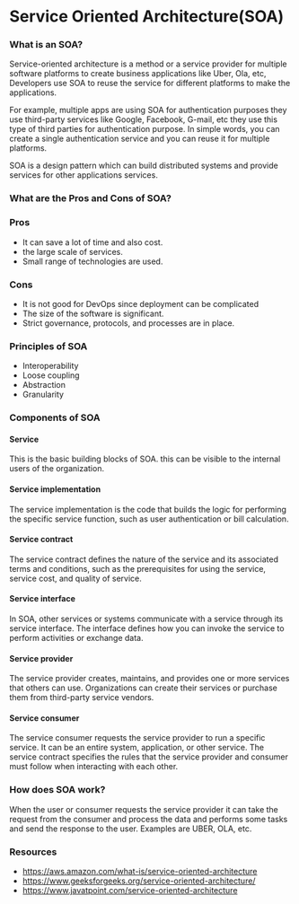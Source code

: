# Service Oriented Architecture(SOA)
### What is an SOA?
Service-oriented architecture is a method or a service provider for multiple software platforms to create business applications like Uber, Ola, etc, Developers use SOA to reuse the service for different platforms
to make the applications.

For example, multiple apps are using SOA for authentication purposes they use third-party services like Google, Facebook, G-mail, etc they use this type of third parties for authentication purpose. In simple words, you can create a single authentication service and you can reuse it for multiple platforms.

SOA is a design pattern which can build distributed systems and provide services for other applications services.
### What are the Pros and Cons of SOA?
### Pros

 - It can save a lot of time and also cost.
 - the large scale of services.
 - Small range of technologies are used.
### Cons
 - It is not good for DevOps since deployment can be complicated
 - The size of the software is significant.
 - Strict governance, protocols, and processes are in place.
### Principles of SOA
 - Interoperability
 - Loose coupling
 - Abstraction
 - Granularity
### Components of SOA
 #### Service
This is the basic building blocks of SOA. this can be visible to the internal users of the organization.
#### Service implementation
The service implementation is the code that builds the logic for performing the specific service function, such as user authentication or bill calculation.
#### Service contract
The service contract defines the nature of the service and its associated terms and conditions, such as the prerequisites for using the service, service cost, and quality of service.
#### Service interface
In SOA, other services or systems communicate with a service through its service interface. The interface defines how you can invoke the service to perform activities or exchange data.
#### Service provider
The service provider creates, maintains, and provides one or more services that others can use. Organizations can create their services or purchase them from third-party service vendors.
#### Service consumer
The service consumer requests the service provider to run a specific service. It can be an entire system, application, or other service. The service contract specifies the rules that the service provider and consumer must follow when interacting with each other.
### How does SOA work?
When the user or consumer requests the service provider it can take the request from the consumer and process the data and performs some tasks and send the response to the user.
Examples are UBER, OLA, etc.
### Resources

- https://aws.amazon.com/what-is/service-oriented-architecture
- https://www.geeksforgeeks.org/service-oriented-architecture/
- https://www.javatpoint.com/service-oriented-architecture
